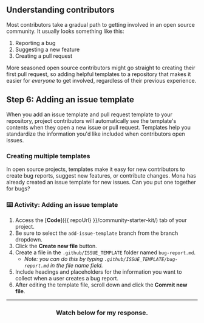 ## Understanding contributors

Most contributors take a gradual path to getting involved in an open source community. It usually looks something like this: 

1. Reporting a bug
1. Suggesting a new feature
1. Creating a pull request

More seasoned open source contributors might go straight to creating their first pull request, so adding helpful templates to a repository that makes it easier for _everyone_ to get involved, regardless of their previous experience. 

## Step 6: Adding an issue template

When you add an issue template and pull request template to your repository, project contributors will automatically see the template's contents when they open a new issue or pull request. Templates help you standardize the information you'd like included when contributors open issues.

### Creating multiple templates

In open source projects, templates make it easy for new contributors to create bug reports, suggest new features, or contribute changes. Mona has already created an issue template for new issues. Can you put one together for bugs?

### :keyboard: Activity: Adding an issue template

1. Access the [**Code**]({{ repoUrl} }}/community-starter-kit/) tab of your project.
1. Be sure to select the `add-issue-template` branch from the branch dropdown.
1. Click the **Create new file** button.
1. Create a file in the `.github/ISSUE_TEMPLATE` folder named `bug-report.md`. 
   - _Note: you can do this by typing `.github/ISSUE_TEMPLATE/bug-report.md` in the file name field._
1. Include headings and placeholders for the information you want to collect when a user creates a bug report.
1. After editing the template file, scroll down and click the **Commit new file**.

<hr>
<h3 align="center">Watch below for my response.</h3>
